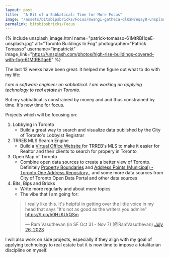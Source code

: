 ```yaml
---
layout: post
title:  "A Bit of a Sabbatical: Time for More Focus"
image: "/assets/bitsbipsbricks/Focus/mwangi-gatheca-qlKaN7eqay8-unsplash.jpg"
permalink: bitsbipsbricks/Focus
---
```


{% include unsplash_image.html 
   name="patrick-tomasso-61MtRBl1qeE-unsplash.jpg" 
   alt="Toronto Buildings In Fog" 
   photographer="Patrick Tomasso" 
   username="impatrickt" 
   image_link="https://unsplash.com/photos/high-rise-buildings-covered-with-fog-61MtRBl1qeE" 
%}

The last 12 weeks have been great. It helped me figure out what to do with my life:

_I am a software engineer on sabbatical. I am working on applying technology to real estate in Toronto._

But my sabbatical is constrained by money and and thus constrained by time. It's now time for focus.

Projects which will be focusing on:

1. Lobbying in Toronto
    - Build a great way to search and visualize data published by the City of Toronto's Lobbyist Registrar
2. TRREB MLS Search Engine
    - Build a [Virtual Office Website
](https://en.wikipedia.org/wiki/Virtual_Office_Website) for TRREB's MLS to make it easier for Realtor and their clients to search for propery in Toronto
3. Open Map of Toronto 
    - Combine open data sources to create a better view of Toronto. Definitely [Property Boundaries](https://open.toronto.ca/dataset/property-boundaries/) and [Address Points (Municipal) - Toronto One Address Repository
](https://open.toronto.ca/dataset/address-points-municipal-toronto-one-address-repository/), and some more data sources from City of Toronto Open Data Portal and other data sources
4. Bits, Bips and Bricks
    - Write more regularly and about more topics 
    - The vibe that I am going for:
    <blockquote class="twitter-tweet"><p lang="en" dir="ltr">I really like this. It&#39;s helpful in getting over the little voice in my head that says &quot;It&#39;s not as good as the writers you admire&quot; <a href="https://t.co/h0HzKUrQSm">https://t.co/h0HzKUrQSm</a></p>&mdash; Ram Vasuthevan (in SF Oct 31 - Nov 7) (@RamVasuthevan) <a href="https://twitter.com/RamVasuthevan/status/1684079350050881536?ref_src=twsrc%5Etfw">July 26, 2023</a></blockquote> <script async src="https://platform.twitter.com/widgets.js" charset="utf-8"></script>



I will also work on side projects, especially if they align with my goal of applying technology to real estate but it is now time to impose a totalitarian discipline on myself.